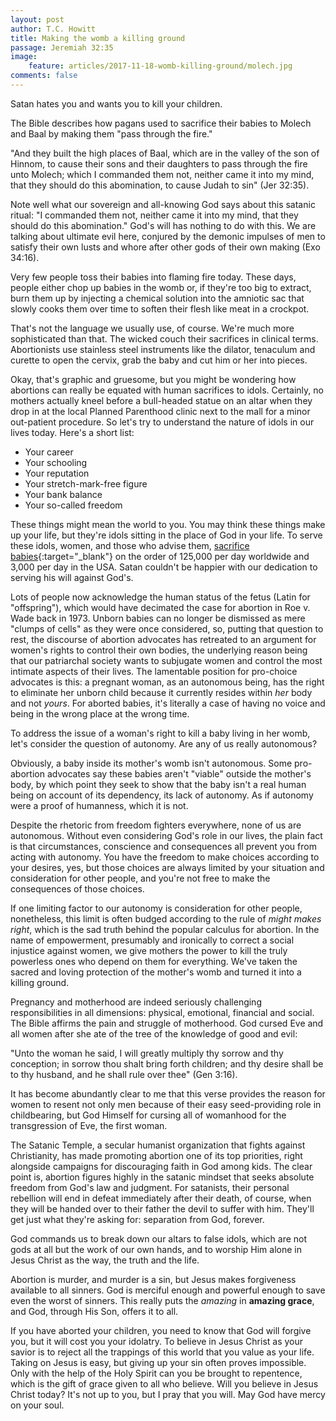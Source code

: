 ```yaml
---
layout: post
author: T.C. Howitt
title: Making the womb a killing ground
passage: Jeremiah 32:35
image:
    feature: articles/2017-11-18-womb-killing-ground/molech.jpg
comments: false
---
```


Satan hates you and wants you to kill your children.

The Bible describes how pagans used to sacrifice their babies to Molech and Baal by making them "pass through the fire."

"And they built the high places of Baal, which are in the valley of the son of Hinnom, to cause their sons and their daughters to pass through the fire unto Molech; which I commanded them not, neither came it into my mind, that they should do this abomination, to cause Judah to sin" (Jer 32:35).

Note well what our sovereign and all-knowing God says about this satanic ritual: "I commanded them not, neither came it into my mind, that they should do this abomination."  God's will has nothing to do with this.  We are talking about ultimate evil here, conjured by the demonic impulses of men to satisfy their own lusts and whore after other gods of their own making (Exo 34:16).

Very few people toss their babies into flaming fire today. These days, people either chop up babies in the womb or, if they're too big to extract, burn them up by injecting a chemical solution into the amniotic sac that slowly cooks them over time to soften their flesh like meat in a crockpot.

That's not the language we usually use, of course.  We're much more sophisticated than that.  The wicked couch their sacrifices in clinical terms.  Abortionists use stainless steel instruments like the dilator, tenaculum and curette to open the cervix, grab the baby and cut him or her into pieces.

Okay, that's graphic and gruesome, but you might be wondering how abortions can really be equated with human sacrifices to idols.  Certainly, no mothers actually kneel before a bull-headed statue on an altar when they drop in at the local Planned Parenthood clinic next to the mall for a minor out-patient procedure.  So let's try to understand the nature of idols in our lives today.  Here's a short list:

* Your career
* Your schooling
* Your reputation
* Your stretch-mark-free figure
* Your bank balance
* Your so-called freedom

These things might mean the world to you.  You may think these things make up your life, but they're idols sitting in the place of God in your life. To serve these idols, women, and those who advise them, [sacrifice babies](http://www.worldometers.info/abortions/){:target="_blank"} on the order of 125,000 per day worldwide and 3,000 per day in the USA. Satan couldn't be happier with our dedication to serving his will against God's.

Lots of people now acknowledge the human status of the fetus (Latin for "offspring"), which would have decimated the case for abortion in Roe v. Wade back in 1973.  Unborn babies can no longer be dismissed as mere "clumps of cells" as they were once considered, so, putting that question to rest, the discourse of abortion advocates has retreated to an argument for women's rights to control their own bodies, the underlying reason being that our patriarchal society wants to subjugate women and control the most intimate aspects of their lives.  The lamentable position for pro-choice advocates is this: a pregnant woman, as an autonomous being, has the right to eliminate her unborn child because it currently resides within *her* body and not *yours*.  For aborted babies, it's literally a case of having no voice and being in the wrong place at the wrong time.

To address the issue of a woman's right to kill a baby living in her womb, let's consider the question of autonomy. Are any of us really autonomous?

Obviously, a baby inside its mother's womb isn't autonomous. Some pro-abortion advocates say these babies aren't "viable" outside the mother's body, by which point they seek to show that the baby isn't a real human being on account of its dependency, its lack of autonomy. As if autonomy were a proof of humanness, which it is not.

Despite the rhetoric from freedom fighters everywhere, none of us are autonomous.  Without even considering God's role in our lives, the plain fact is that circumstances, conscience and consequences all prevent you from acting with autonomy.  You have the freedom to make choices according to your desires, yes, but those choices are always limited by your situation and consideration for other people, and you're not free to make the consequences of those choices.

If one limiting factor to our autonomy is consideration for other people, nonetheless, this limit is often budged according to the rule of *might makes right*, which is the sad truth behind the popular calculus for abortion.  In the name of empowerment, presumably and ironically to correct a social injustice against women, we give mothers the power to kill the truly powerless ones who depend on them for everything.  We've taken the sacred and loving protection of the mother's womb and turned it into a killing ground.

Pregnancy and motherhood are indeed seriously challenging responsibilities in all dimensions: physical, emotional, financial and social.  The Bible affirms the pain and struggle of motherhood.  God cursed Eve and all women after she ate of the tree of the knowledge of good and evil:

"Unto the woman he said, I will greatly multiply thy sorrow and thy conception; in sorrow thou shalt bring forth children; and thy desire shall be to thy husband, and he shall rule over thee" (Gen 3:16).

It has become abundantly clear to me that this verse provides the reason for women to resent not only men because of their easy seed-providing role in childbearing, but God Himself for cursing all of womanhood for the transgression of Eve, the first woman.

The Satanic Temple, a secular humanist organization that fights against Christianity, has made promoting abortion one of its top priorities, right alongside campaigns for discouraging faith in God among kids.  The clear point is, abortion figures highly in the satanic mindset that seeks absolute freedom from God's law and judgment.  For satanists, their personal rebellion will end in defeat immediately after their death, of course, when they will be handed over to their father the devil to suffer with him.  They'll get just what they're asking for: separation from God, forever.

God commands us to break down our altars to false idols, which are not gods at all but the work of our own hands, and to worship Him alone in Jesus Christ as the way, the truth and the life.

Abortion is murder, and murder is a sin, but Jesus makes forgiveness available to all sinners. God is merciful enough and powerful enough to save even the worst of sinners. This really puts the *amazing* in **amazing grace**, and God, through His Son, offers it to all.

If you have aborted your children, you need to know that God will forgive you, but it will cost you your idolatry.  To believe in Jesus Christ as your savior is to reject all the trappings of this world that you value as your life. Taking on Jesus is easy, but giving up your sin often proves impossible.  Only with the help of the Holy Spirit can you be brought to repentence, which is the gift of grace given to all who believe.  Will you believe in Jesus Christ today?  It's not up to you, but I pray that you will.  May God have mercy on your soul.
